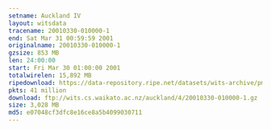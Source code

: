 ```yaml
---
setname: Auckland IV
layout: witsdata
tracename: 20010330-010000-1
end: Sat Mar 31 00:59:59 2001
originalname: 20010330-010000-1
gzsize: 853 MB
len: 24:00:00
start: Fri Mar 30 01:00:00 2001
totalwirelen: 15,892 MB
ripedownload: https://data-repository.ripe.net/datasets/wits-archive/pma/long/auck/4//20010330-010000-1.gz
pkts: 41 million
download: ftp://wits.cs.waikato.ac.nz/auckland/4/20010330-010000-1.gz
size: 3,028 MB
md5: e07048cf3dfc8e16ce8a5b4099030711
---
```

